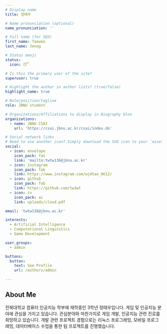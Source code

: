 ```yaml
---
# Display name
title: 정태우

# Name pronunciation (optional)
name_pronunciation: ''

# Full name (for SEO)
first_name: Taewoo
last_name: Jenog

# Status emoji
status:
  icon: 😴

# Is this the primary user of the site?
superuser: true

# Highlight the author in author lists? (true/false)
highlight_name: true

# Role/position/tagline
role: JBNU student

# Organizations/Affiliations to display in Biography blox
organizations:
  - name: JBNU CSAI
    url: 'https://csai.jbnu.ac.kr/csai/index.do'

# Social network links
# Need to use another icon? Simply download the SVG icon to your `assets/media/icons/` folder.
social:
  - icon: envelope
    icon_pack: fas
    link: 'mailto:twtw136@jbnu.ac.kr'
  - icon: instagram
    icon_pack: fab
    link: https://www.instagram.com/wjdtao_0612/
  - icon: github
    icon_pack: fab
    link: https://github.com/tw3wt
  - icon: cv
    icon_pack: ai
    link: uploads/cloud.pdf

email: 'twtw136@jbnu.ac.kr'

interests:
  - Artificial Intelligence
  - Computational Linguistics
  - Game Development

user_groups:
  - admin

buttons:
  button:
    text: See Profile
    url: /authors/admin

---
```

## About Me

전북대학교 컴퓨터 인공지능 학부에 재학중인 3학년 정태우입니다. 
게임 및 인공지능 분야에 관심을 가지고 있습니다. 
관심분야와 마찬가지로 게임 개발, 인공지능 관련 진로를 희망하고 있습니다. 
개발 관련 프로젝트 경험으로는 리눅스 프로그래밍, 모바일 프로그래밍, 데이터베이스 수업을 통한 팀 프로젝트를 진행했습니다.
